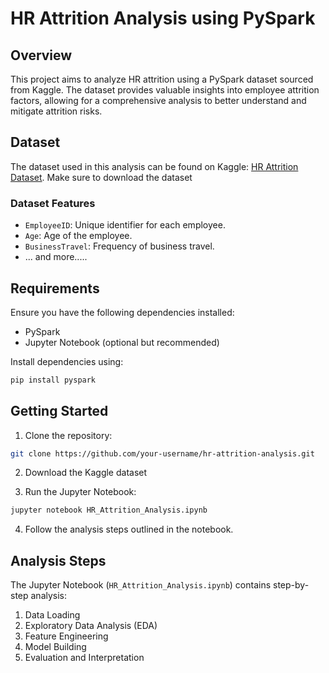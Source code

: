 # HR Attrition Analysis using PySpark

## Overview

This project aims to analyze HR attrition using a PySpark dataset sourced from Kaggle. The dataset provides valuable insights into employee attrition factors, allowing for a comprehensive analysis to better understand and mitigate attrition risks.

## Dataset

The dataset used in this analysis can be found on Kaggle: [HR Attrition Dataset](https://www.kaggle.com/code/mragpavank/ibm-hr-analytics-employee-attrition-performance/input). Make sure to download the dataset 
### Dataset Features

- `EmployeeID`: Unique identifier for each employee.
- `Age`: Age of the employee.
- `BusinessTravel`: Frequency of business travel.
- ... and more.....

## Requirements

Ensure you have the following dependencies installed:

- PySpark
- Jupyter Notebook (optional but recommended)

Install dependencies using:

```bash
pip install pyspark
```

## Getting Started

1. Clone the repository:

```bash
git clone https://github.com/your-username/hr-attrition-analysis.git
```

2. Download the Kaggle dataset

3. Run the Jupyter Notebook:

```bash
jupyter notebook HR_Attrition_Analysis.ipynb
```

4. Follow the analysis steps outlined in the notebook.

## Analysis Steps

The Jupyter Notebook (`HR_Attrition_Analysis.ipynb`) contains step-by-step analysis:

1. Data Loading
2. Exploratory Data Analysis (EDA)
3. Feature Engineering
4. Model Building
5. Evaluation and Interpretation
